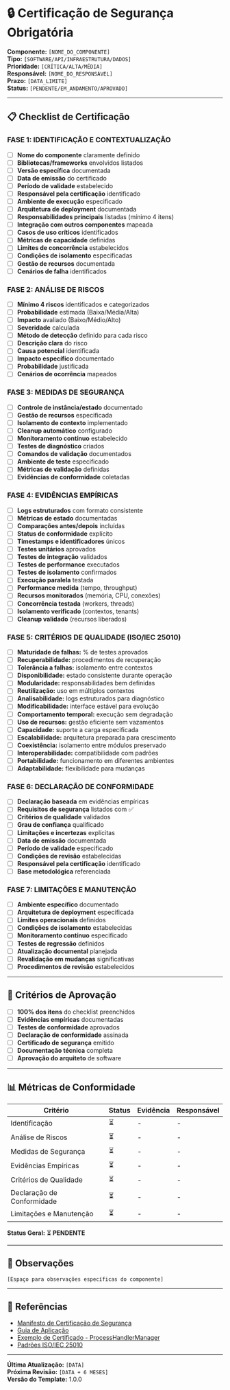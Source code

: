 # 🔒 Certificação de Segurança Obrigatória

**Componente:** `[NOME_DO_COMPONENTE]`  
**Tipo:** `[SOFTWARE/API/INFRAESTRUTURA/DADOS]`  
**Prioridade:** `[CRÍTICA/ALTA/MÉDIA]`  
**Responsável:** `[NOME_DO_RESPONSÁVEL]`  
**Prazo:** `[DATA_LIMITE]`  
**Status:** `[PENDENTE/EM_ANDAMENTO/APROVADO]`

---

## 📋 Checklist de Certificação

### **FASE 1: IDENTIFICAÇÃO E CONTEXTUALIZAÇÃO**
- [ ] **Nome do componente** claramente definido
- [ ] **Bibliotecas/frameworks** envolvidos listados
- [ ] **Versão específica** documentada
- [ ] **Data de emissão** do certificado
- [ ] **Período de validade** estabelecido
- [ ] **Responsável pela certificação** identificado
- [ ] **Ambiente de execução** especificado
- [ ] **Arquitetura de deployment** documentada
- [ ] **Responsabilidades principais** listadas (mínimo 4 itens)
- [ ] **Integração com outros componentes** mapeada
- [ ] **Casos de uso críticos** identificados
- [ ] **Métricas de capacidade** definidas
- [ ] **Limites de concorrência** estabelecidos
- [ ] **Condições de isolamento** especificadas
- [ ] **Gestão de recursos** documentada
- [ ] **Cenários de falha** identificados

### **FASE 2: ANÁLISE DE RISCOS**
- [ ] **Mínimo 4 riscos** identificados e categorizados
- [ ] **Probabilidade** estimada (Baixa/Média/Alta)
- [ ] **Impacto** avaliado (Baixo/Médio/Alto)
- [ ] **Severidade** calculada
- [ ] **Método de detecção** definido para cada risco
- [ ] **Descrição clara** do risco
- [ ] **Causa potencial** identificada
- [ ] **Impacto específico** documentado
- [ ] **Probabilidade** justificada
- [ ] **Cenários de ocorrência** mapeados

### **FASE 3: MEDIDAS DE SEGURANÇA**
- [ ] **Controle de instância/estado** documentado
- [ ] **Gestão de recursos** especificada
- [ ] **Isolamento de contexto** implementado
- [ ] **Cleanup automático** configurado
- [ ] **Monitoramento contínuo** estabelecido
- [ ] **Testes de diagnóstico** criados
- [ ] **Comandos de validação** documentados
- [ ] **Ambiente de teste** especificado
- [ ] **Métricas de validação** definidas
- [ ] **Evidências de conformidade** coletadas

### **FASE 4: EVIDÊNCIAS EMPÍRICAS**
- [ ] **Logs estruturados** com formato consistente
- [ ] **Métricas de estado** documentadas
- [ ] **Comparações antes/depois** incluídas
- [ ] **Status de conformidade** explícito
- [ ] **Timestamps e identificadores** únicos
- [ ] **Testes unitários** aprovados
- [ ] **Testes de integração** validados
- [ ] **Testes de performance** executados
- [ ] **Testes de isolamento** confirmados
- [ ] **Execução paralela** testada
- [ ] **Performance medida** (tempo, throughput)
- [ ] **Recursos monitorados** (memória, CPU, conexões)
- [ ] **Concorrência testada** (workers, threads)
- [ ] **Isolamento verificado** (contextos, tenants)
- [ ] **Cleanup validado** (recursos liberados)

### **FASE 5: CRITÉRIOS DE QUALIDADE (ISO/IEC 25010)**
- [ ] **Maturidade de falhas:** % de testes aprovados
- [ ] **Recuperabilidade:** procedimentos de recuperação
- [ ] **Tolerância a falhas:** isolamento entre contextos
- [ ] **Disponibilidade:** estado consistente durante operação
- [ ] **Modularidade:** responsabilidades bem definidas
- [ ] **Reutilização:** uso em múltiplos contextos
- [ ] **Analisabilidade:** logs estruturados para diagnóstico
- [ ] **Modificabilidade:** interface estável para evolução
- [ ] **Comportamento temporal:** execução sem degradação
- [ ] **Uso de recursos:** gestão eficiente sem vazamentos
- [ ] **Capacidade:** suporte a carga especificada
- [ ] **Escalabilidade:** arquitetura preparada para crescimento
- [ ] **Coexistência:** isolamento entre módulos preservado
- [ ] **Interoperabilidade:** compatibilidade com padrões
- [ ] **Portabilidade:** funcionamento em diferentes ambientes
- [ ] **Adaptabilidade:** flexibilidade para mudanças

### **FASE 6: DECLARAÇÃO DE CONFORMIDADE**
- [ ] **Declaração baseada** em evidências empíricas
- [ ] **Requisitos de segurança** listados com ✅
- [ ] **Critérios de qualidade** validados
- [ ] **Grau de confiança** qualificado
- [ ] **Limitações e incertezas** explícitas
- [ ] **Data de emissão** documentada
- [ ] **Período de validade** especificado
- [ ] **Condições de revisão** estabelecidas
- [ ] **Responsável pela certificação** identificado
- [ ] **Base metodológica** referenciada

### **FASE 7: LIMITAÇÕES E MANUTENÇÃO**
- [ ] **Ambiente específico** documentado
- [ ] **Arquitetura de deployment** especificada
- [ ] **Limites operacionais** definidos
- [ ] **Condições de isolamento** estabelecidas
- [ ] **Monitoramento contínuo** especificado
- [ ] **Testes de regressão** definidos
- [ ] **Atualização documental** planejada
- [ ] **Revalidação em mudanças** significativas
- [ ] **Procedimentos de revisão** estabelecidos

---

## 🎯 Critérios de Aprovação

- [ ] **100% dos itens** do checklist preenchidos
- [ ] **Evidências empíricas** documentadas
- [ ] **Testes de conformidade** aprovados
- [ ] **Declaração de conformidade** assinada
- [ ] **Certificado de segurança** emitido
- [ ] **Documentação técnica** completa
- [ ] **Aprovação do arquiteto** de software

---

## 📊 Métricas de Conformidade

| Critério | Status | Evidência | Responsável |
|----------|--------|-----------|-------------|
| Identificação | ⏳ | - | - |
| Análise de Riscos | ⏳ | - | - |
| Medidas de Segurança | ⏳ | - | - |
| Evidências Empíricas | ⏳ | - | - |
| Critérios de Qualidade | ⏳ | - | - |
| Declaração de Conformidade | ⏳ | - | - |
| Limitações e Manutenção | ⏳ | - | - |

**Status Geral:** ⏳ **PENDENTE**

---

## 📝 Observações

```
[Espaço para observações específicas do componente]
```

---

## 🔗 Referências

- [Manifesto de Certificação de Segurança](../standards/SECURITY_CERTIFICATION_MANIFESTO.md)
- [Guia de Aplicação](../standards/SECURITY_CERTIFICATION_GUIDE.md)
- [Exemplo de Certificado - ProcessHandlerManager](../../libs/logger-node/docs/certificates/reference/SINGLETON_SAFETY_CERTIFICATE.md)
- [Padrões ISO/IEC 25010](https://www.iso.org/standard/35733.html)

---

**Última Atualização:** `[DATA]`  
**Próxima Revisão:** `[DATA + 6 MESES]`  
**Versão do Template:** 1.0.0
